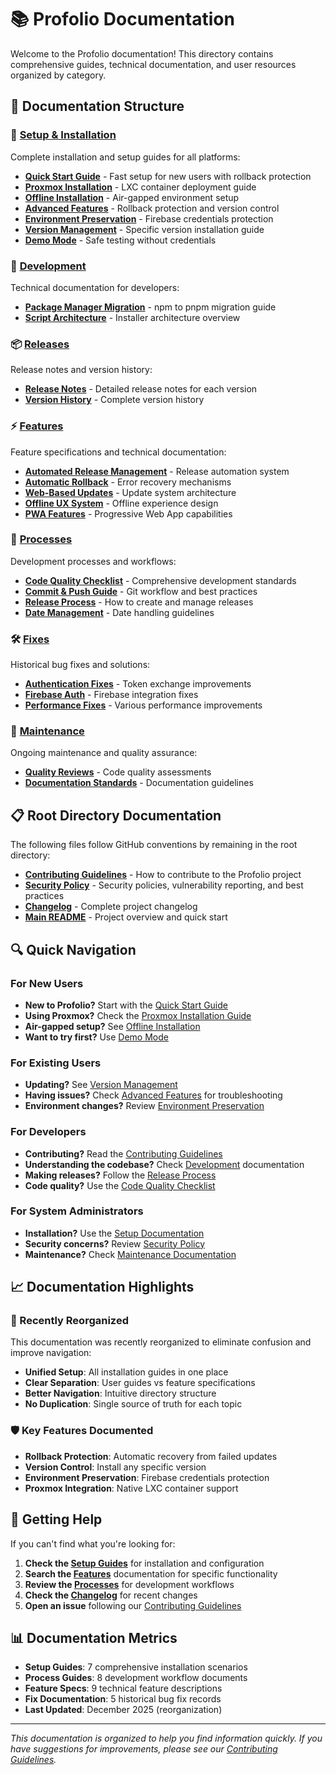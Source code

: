 # 📚 Profolio Documentation

Welcome to the Profolio documentation! This directory contains comprehensive guides, technical documentation, and user resources organized by category.

## 📁 Documentation Structure

### 🚀 [Setup & Installation](./setup/)
Complete installation and setup guides for all platforms:
- **[Quick Start Guide](./setup/quick-start.md)** - Fast setup for new users with rollback protection
- **[Proxmox Installation](./setup/proxmox-installation.md)** - LXC container deployment guide
- **[Offline Installation](./setup/offline-installation.md)** - Air-gapped environment setup
- **[Advanced Features](./setup/advanced-features.md)** - Rollback protection and version control
- **[Environment Preservation](./setup/environment-preservation.md)** - Firebase credentials protection
- **[Version Management](./setup/version-management.md)** - Specific version installation guide
- **[Demo Mode](./setup/demo-mode.md)** - Safe testing without credentials

### 🔧 [Development](./development/)
Technical documentation for developers:
- **[Package Manager Migration](./development/PACKAGE_MANAGER_MIGRATION.md)** - npm to pnpm migration guide
- **[Script Architecture](./development/SCRIPT_ARCHITECTURE.md)** - Installer architecture overview

### 📦 [Releases](./releases/)
Release notes and version history:
- **[Release Notes](./releases/)** - Detailed release notes for each version
- **[Version History](./releases/v1/)** - Complete version history

### ⚡ [Features](./features/)
Feature specifications and technical documentation:
- **[Automated Release Management](./features/automated-release-management.md)** - Release automation system
- **[Automatic Rollback](./features/automatic-rollback.md)** - Error recovery mechanisms
- **[Web-Based Updates](./features/WEB_BASED_UPDATES.md)** - Update system architecture
- **[Offline UX System](./features/OFFLINE_UX_SYSTEM.md)** - Offline experience design
- **[PWA Features](./features/)** - Progressive Web App capabilities

### 🔄 [Processes](./processes/)
Development processes and workflows:
- **[Code Quality Checklist](./processes/CODE_QUALITY_CHECKLIST.md)** - Comprehensive development standards
- **[Commit & Push Guide](./processes/COMMIT_AND_PUSH_GUIDE.md)** - Git workflow and best practices
- **[Release Process](./processes/RELEASE_PROCESS_GUIDE.md)** - How to create and manage releases
- **[Date Management](./processes/DATE_MANAGEMENT_GUIDE.md)** - Date handling guidelines

### 🛠️ [Fixes](./fixes/)
Historical bug fixes and solutions:
- **[Authentication Fixes](./fixes/AUTHENTICATION_TOKEN_EXCHANGE_FIX.md)** - Token exchange improvements
- **[Firebase Auth](./fixes/FIREBASE_AUTH_WEBPACK_FIX.md)** - Firebase integration fixes
- **[Performance Fixes](./fixes/)** - Various performance improvements

### 🔧 [Maintenance](./maintenance/)
Ongoing maintenance and quality assurance:
- **[Quality Reviews](./maintenance/quality-reviews/)** - Code quality assessments
- **[Documentation Standards](./maintenance/)** - Documentation guidelines

## 📋 Root Directory Documentation

The following files follow GitHub conventions by remaining in the root directory:
- **[Contributing Guidelines](../CONTRIBUTING.md)** - How to contribute to the Profolio project
- **[Security Policy](../SECURITY.md)** - Security policies, vulnerability reporting, and best practices  
- **[Changelog](../CHANGELOG.md)** - Complete project changelog
- **[Main README](../README.md)** - Project overview and quick start

## 🔍 Quick Navigation

### For New Users
- **New to Profolio?** Start with the [Quick Start Guide](./setup/quick-start.md)
- **Using Proxmox?** Check the [Proxmox Installation Guide](./setup/proxmox-installation.md)
- **Air-gapped setup?** See [Offline Installation](./setup/offline-installation.md)
- **Want to try first?** Use [Demo Mode](./setup/demo-mode.md)

### For Existing Users
- **Updating?** See [Version Management](./setup/version-management.md)
- **Having issues?** Check [Advanced Features](./setup/advanced-features.md) for troubleshooting
- **Environment changes?** Review [Environment Preservation](./setup/environment-preservation.md)

### For Developers
- **Contributing?** Read the [Contributing Guidelines](../CONTRIBUTING.md)
- **Understanding the codebase?** Check [Development](./development/) documentation
- **Making releases?** Follow the [Release Process](./processes/RELEASE_PROCESS_GUIDE.md)
- **Code quality?** Use the [Code Quality Checklist](./processes/CODE_QUALITY_CHECKLIST.md)

### For System Administrators
- **Installation?** Use the [Setup Documentation](./setup/)
- **Security concerns?** Review [Security Policy](../SECURITY.md)
- **Maintenance?** Check [Maintenance Documentation](./maintenance/)

## 📈 Documentation Highlights

### **🚀 Recently Reorganized**
This documentation was recently reorganized to eliminate confusion and improve navigation:
- **Unified Setup**: All installation guides in one place
- **Clear Separation**: User guides vs feature specifications
- **Better Navigation**: Intuitive directory structure
- **No Duplication**: Single source of truth for each topic

### **🛡️ Key Features Documented**
- **Rollback Protection**: Automatic recovery from failed updates
- **Version Control**: Install any specific version
- **Environment Preservation**: Firebase credentials protection
- **Proxmox Integration**: Native LXC container support

## 🤝 Getting Help

If you can't find what you're looking for:

1. **Check the [Setup Guides](./setup/)** for installation and configuration
2. **Search the [Features](./features/)** documentation for specific functionality  
3. **Review the [Processes](./processes/)** for development workflows
4. **Check the [Changelog](../CHANGELOG.md)** for recent changes
5. **Open an issue** following our [Contributing Guidelines](../CONTRIBUTING.md)

## 📊 Documentation Metrics

- **Setup Guides**: 7 comprehensive installation scenarios
- **Process Guides**: 8 development workflow documents
- **Feature Specs**: 9 technical feature descriptions
- **Fix Documentation**: 5 historical bug fix records
- **Last Updated**: December 2025 (reorganization)

---

*This documentation is organized to help you find information quickly. If you have suggestions for improvements, please see our [Contributing Guidelines](../CONTRIBUTING.md).* 